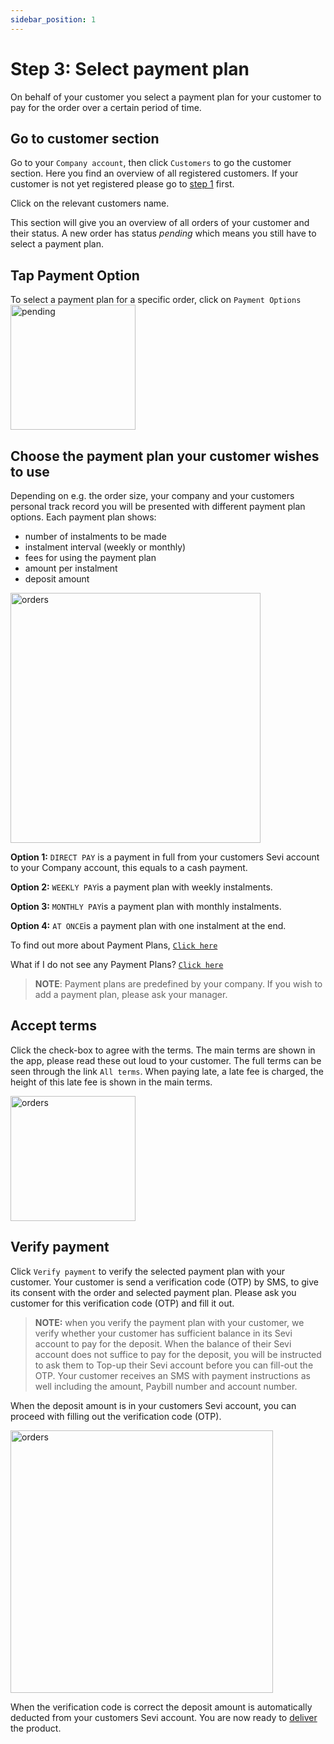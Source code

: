 ```yaml
---
sidebar_position: 1
---
```


# Step 3: Select payment plan

On behalf of your customer you select a payment plan for your customer to pay for the order over a certain period of time. 

## Go to customer section
Go to your `Company account`, then click `Customers` to go the customer section. Here you find an overview of all registered customers. If your customer is not yet registered please go to [step 1](/docs/seller/register) first.

Click on the relevant customers name.

This section will give you an overview of all orders of your customer and their status. A new order has status *pending* which means you still have to select a payment plan.

## Tap Payment Option
To select a payment plan for a specific order, click on `Payment Options`
<img src="/ordering/agentpendingorder.png" alt="pending" width="200"/>

## Choose the payment plan your customer wishes to use
Depending on e.g. the order size, your company and your customers personal track record you will be presented with different payment plan options. Each payment plan shows:
- number of instalments to be made
- instalment interval (weekly or monthly)
- fees for using the payment plan
- amount per instalment
- deposit amount

<img src="/ordering/agentpaymentoption1.png" alt="orders" width="400"/>

**Option 1:** `DIRECT PAY` is a payment in full from your customers Sevi account to your Company account, this equals to a cash payment. 

**Option 2:** `WEEKLY PAY`is a payment plan with weekly instalments. 

**Option 3:** `MONTHLY PAY`is a payment plan with monthly instalments.

**Option 4:** `AT ONCE`is a payment plan with one instalment at the end.

To find out more about Payment Plans, [`Click here`](/docs/seller/plans)

What if I do not see any Payment Plans? [`Click here`](/docs/buyer/faq)

> **NOTE**: Payment plans are predefined by your company. If you wish to add a payment plan, please ask your manager.

## Accept terms
Click the check-box to agree with the terms. The main terms are shown in the app, please read these out loud to your customer. The full terms can be seen through the link `All terms`. When paying late, a late fee is charged, the height of this late fee is shown in the main terms. 

<img src="/ordering/agentpaymentoption.png" alt="orders" width="200"/>

## Verify payment
Click `Verify payment` to verify the selected payment plan with your customer. Your customer is send a verification code (OTP) by SMS, to give its consent with the order and selected payment plan. Please ask you customer for this verification code (OTP) and fill it out. 

> **NOTE:** when you verify the payment plan with your customer, we verify whether your customer has sufficient balance in its Sevi account to pay for the deposit. When the balance of their Sevi account does not suffice to pay for the deposit, you will be instructed to ask them to Top-up their Sevi account before you can fill-out the OTP. Your customer receives an SMS with payment instructions as well including the amount, Paybill number and account number.

When the deposit amount is in your customers Sevi account, you can proceed with filling out the verification code (OTP).

<img src="/ordering/agentverification.png" alt="orders" width="420"/>

When the verification code is correct the deposit amount is automatically deducted from your customers Sevi account. You are now ready to [deliver](/docs/seller/delivery/) the product. 

